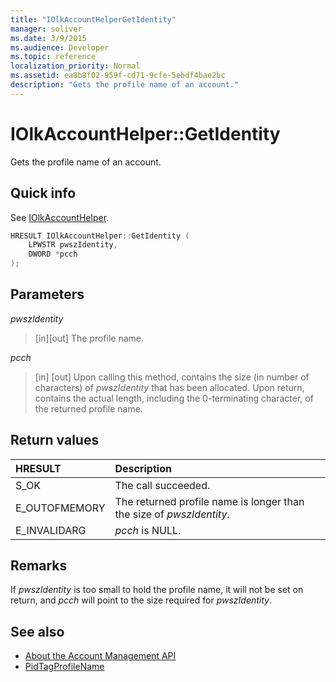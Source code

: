 ```yaml
---
title: "IOlkAccountHelperGetIdentity"
manager: soliver
ms.date: 3/9/2015
ms.audience: Developer
ms.topic: reference
localization_priority: Normal
ms.assetid: ea8b8f02-959f-cd71-9cfe-5ebdf4bae2bc
description: "Gets the profile name of an account."
---
```


# IOlkAccountHelper::GetIdentity

Gets the profile name of an account.
  
## Quick info

See [IOlkAccountHelper](iolkaccounthelper.md).
  
```cpp
HRESULT IOlkAccountHelper::GetIdentity (  
    LPWSTR pwszIdentity, 
    DWORD *pcch 
);
```

## Parameters

_pwszIdentity_
  
> [in][out] The profile name.
    
_pcch_
  
> [in] [out] Upon calling this method, contains the size (in number of characters) of  _pwszIdentity_ that has been allocated. Upon return, contains the actual length, including the 0-terminating character, of the returned profile name. 
    
## Return values

|**HRESULT**|**Description**|
|:-----|:-----|
|S_OK  <br/> |The call succeeded.  <br/> |
|E_OUTOFMEMORY  <br/> |The returned profile name is longer than the size of  _pwszIdentity_.  <br/> |
|E_INVALIDARG  <br/> | _pcch_ is NULL.  <br/> |
   
## Remarks

If  _pwszIdentity_ is too small to hold the profile name, it will not be set on return, and  _pcch_ will point to the size required for  _pwszIdentity_.
  
## See also

- [About the Account Management API](about-the-account-management-api.md)
- [PidTagProfileName](http://msdn.microsoft.com/library/13ca726d-ae7a-4da9-9c8e-3db3c479f839%28Office.15%29.aspx)

